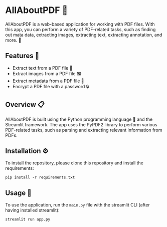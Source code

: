 
# AllAboutPDF 📄

AllAboutPDF is a web-based application for working with PDF files. With this app, you can perform a variety of PDF-related tasks, such as finding out mata data, extracting images, extracting text, extracting annotation, and more. 🔨

## Features 🎉

- Extract text from a PDF file 💬
- Extract images from a PDF file 🖼️
- Extract metadata from a PDF file 📝
- Encrypt a PDF file with a password 🔒

## Overview 📋

AllAboutPDF is built using the Python programming language 🐍 and the Streamlit framework. The app uses the PyPDF2 library to perform various PDF-related tasks, such as parsing and extracting relevant information from PDFs.

## Installation ⚙️

To install the repository, please clone this repository and install the requirements:

```
pip install -r requirements.txt
```

## Usage 🏃

To use the application, run the `main.py` file with the streamlit CLI (after having installed streamlit): 

```
streamlit run app.py
```
